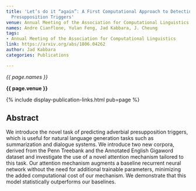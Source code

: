 ```yaml
---
title: 'Let’s do it “again”: A First Computational Approach to Detecting Adverbial
  Presupposition Triggers'
venue: Annual Meeting of the Association for Computational Linguistics
names: Andre Cianflone, Yulan Feng, Jad Kabbara, J. Cheung
tags:
- Annual Meeting of the Association for Computational Linguistics
link: https://arxiv.org/abs/1806.04262
author: Jad Kabbara
categories: Publications

---
```


*{{ page.names }}*

**{{ page.venue }}**

{% include display-publication-links.html pub=page %}

## Abstract

We introduce the novel task of predicting adverbial presupposition triggers, which is useful for natural language generation tasks such as summarization and dialogue systems. We introduce two new corpora, derived from the Penn Treebank and the Annotated English Gigaword dataset and investigate the use of a novel attention mechanism tailored to this task. Our attention mechanism augments a baseline recurrent neural network without the need for additional trainable parameters, minimizing the added computational cost of our mechanism. We demonstrate that this model statistically outperforms our baselines.